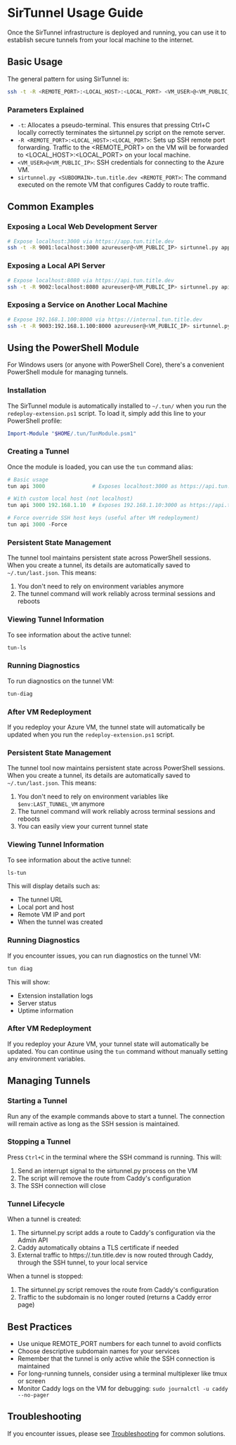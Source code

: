 # SirTunnel Usage Guide

Once the SirTunnel infrastructure is deployed and running, you can use it to establish secure tunnels from your local machine to the internet.

## Basic Usage

The general pattern for using SirTunnel is:

```bash
ssh -t -R <REMOTE_PORT>:<LOCAL_HOST>:<LOCAL_PORT> <VM_USER>@<VM_PUBLIC_IP> sirtunnel.py <SUBDOMAIN>.tun.title.dev <REMOTE_PORT>
```

### Parameters Explained

- `-t`: Allocates a pseudo-terminal. This ensures that pressing Ctrl+C locally correctly terminates the sirtunnel.py script on the remote server.
- `-R <REMOTE_PORT>:<LOCAL_HOST>:<LOCAL_PORT>`: Sets up SSH remote port forwarding. Traffic to the <REMOTE_PORT> on the VM will be forwarded to <LOCAL_HOST>:<LOCAL_PORT> on your local machine.
- `<VM_USER>@<VM_PUBLIC_IP>`: SSH credentials for connecting to the Azure VM.
- `sirtunnel.py <SUBDOMAIN>.tun.title.dev <REMOTE_PORT>`: The command executed on the remote VM that configures Caddy to route traffic.

## Common Examples

### Exposing a Local Web Development Server

```bash
# Expose localhost:3000 via https://app.tun.title.dev
ssh -t -R 9001:localhost:3000 azureuser@<VM_PUBLIC_IP> sirtunnel.py app.tun.title.dev 9001
```

### Exposing a Local API Server

```bash
# Expose localhost:8080 via https://api.tun.title.dev
ssh -t -R 9002:localhost:8080 azureuser@<VM_PUBLIC_IP> sirtunnel.py api.tun.title.dev 9002
```

### Exposing a Service on Another Local Machine

```bash
# Expose 192.168.1.100:8000 via https://internal.tun.title.dev
ssh -t -R 9003:192.168.1.100:8000 azureuser@<VM_PUBLIC_IP> sirtunnel.py internal.tun.title.dev 9003
```

## Using the PowerShell Module

For Windows users (or anyone with PowerShell Core), there's a convenient PowerShell module for managing tunnels.

### Installation

The SirTunnel module is automatically installed to `~/.tun/` when you run the `redeploy-extension.ps1` script. To load it, simply add this line to your PowerShell profile:

```powershell
Import-Module "$HOME/.tun/TunModule.psm1"
```

### Creating a Tunnel

Once the module is loaded, you can use the `tun` command alias:

```powershell
# Basic usage
tun api 3000               # Exposes localhost:3000 as https://api.tun.<your-domain>

# With custom local host (not localhost)
tun api 3000 192.168.1.10  # Exposes 192.168.1.10:3000 as https://api.tun.<your-domain>

# Force override SSH host keys (useful after VM redeployment)
tun api 3000 -Force
```

### Persistent State Management

The tunnel tool maintains persistent state across PowerShell sessions. When you create a tunnel, its details are automatically saved to `~/.tun/last.json`. This means:

1. You don't need to rely on environment variables anymore
2. The tunnel command will work reliably across terminal sessions and reboots

### Viewing Tunnel Information

To see information about the active tunnel:

```powershell
tun-ls
```

### Running Diagnostics

To run diagnostics on the tunnel VM:

```powershell
tun-diag
```

### After VM Redeployment

If you redeploy your Azure VM, the tunnel state will automatically be updated when you run the `redeploy-extension.ps1` script.

### Persistent State Management

The tunnel tool now maintains persistent state across PowerShell sessions. When you create a tunnel, its details are automatically saved to `~/.tun/last.json`. This means:

1. You don't need to rely on environment variables like `$env:LAST_TUNNEL_VM` anymore
2. The tunnel command will work reliably across terminal sessions and reboots
3. You can easily view your current tunnel state

### Viewing Tunnel Information

To see information about the active tunnel:

```powershell
ls-tun
```

This will display details such as:
- The tunnel URL
- Local port and host
- Remote VM IP and port
- When the tunnel was created

### Running Diagnostics

If you encounter issues, you can run diagnostics on the tunnel VM:

```powershell
tun diag
```

This will show:
- Extension installation logs
- Server status
- Uptime information

### After VM Redeployment

If you redeploy your Azure VM, your tunnel state will automatically be updated. You can continue using the `tun` command without manually setting any environment variables.

## Managing Tunnels

### Starting a Tunnel

Run any of the example commands above to start a tunnel. The connection will remain active as long as the SSH session is maintained.

### Stopping a Tunnel

Press `Ctrl+C` in the terminal where the SSH command is running. This will:

1. Send an interrupt signal to the sirtunnel.py process on the VM
2. The script will remove the route from Caddy's configuration
3. The SSH connection will close

### Tunnel Lifecycle

When a tunnel is created:

1. The sirtunnel.py script adds a route to Caddy's configuration via the Admin API
2. Caddy automatically obtains a TLS certificate if needed
3. External traffic to https://<SUBDOMAIN>.tun.title.dev is now routed through Caddy, through the SSH tunnel, to your local service

When a tunnel is stopped:

1. The sirtunnel.py script removes the route from Caddy's configuration
2. Traffic to the subdomain is no longer routed (returns a Caddy error page)

## Best Practices

- Use unique REMOTE_PORT numbers for each tunnel to avoid conflicts
- Choose descriptive subdomain names for your services
- Remember that the tunnel is only active while the SSH connection is maintained
- For long-running tunnels, consider using a terminal multiplexer like tmux or screen
- Monitor Caddy logs on the VM for debugging: `sudo journalctl -u caddy --no-pager`

## Troubleshooting

If you encounter issues, please see [Troubleshooting](TROUBLESHOOTING.md) for common solutions.
